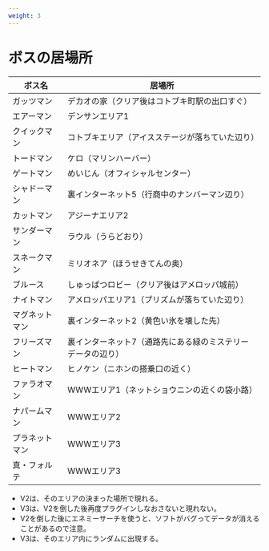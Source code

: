 ```yaml
---
weight: 3
---
```


# ボスの居場所
|ボス名|居場所|
|---|---|
|ガッツマン|デカオの家（クリア後はコトブキ町駅の出口すぐ）|
|エアーマン|デンサンエリア1|
|クイックマン|コトブキエリア（アイスステージが落ちていた辺り）|
|トードマン|ケロ（マリンハーバー）|
|ゲートマン|めいじん（オフィシャルセンター）|
|シャドーマン|裏インターネット5（行商中のナンバーマン辺り）|
|カットマン|アジーナエリア2|
|サンダーマン|ラウル（うらどおり）|
|スネークマン|ミリオネア（ほうせきてんの奥）|
|ブルース|しゅっぱつロビー（クリア後はアメロッパ城前）|
|ナイトマン|アメロッパエリア1（プリズムが落ちていた辺り）|
|マグネットマン|裏インターネット2（黄色い氷を壊した先）|
|フリーズマン|裏インターネット7（通路先にある緑のミステリーデータの辺り）|
|ヒートマン|ヒノケン（ニホンの搭乗口の近く）|
|ファラオマン|WWWエリア1（ネットショウニンの近くの袋小路）|
|ナパームマン|WWWエリア2|
|プラネットマン|WWWエリア3|
|真・フォルテ|WWWエリア3|

* V2は、そのエリアの決まった場所で現れる。
* V3は、V2を倒した後再度プラグインしなおさないと現れない。
* V2を倒した後にエネミーサーチを使うと、ソフトがバグってデータが消えることがあるので注意。
* V3は、そのエリア内にランダムに出現する。